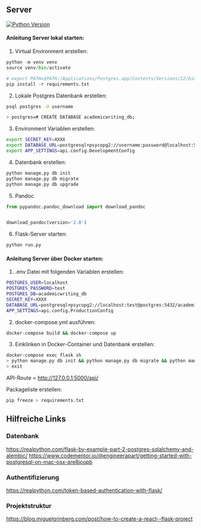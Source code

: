 ## Server

[![Python Version](https://img.shields.io/badge/Python-3.9-blue)](https://img.shields.io/badge/Python-3.9-blue)

#### Anleitung Server lokal starten:

1. Virtual Environment erstellen:

```python
python -m venv venv
source venv/bin/activate

# export PATH=$PATH:/Applications/Postgres.app/Contents/Versions/12/bin/
pip install -r requirements.txt
```

2. Lokale Postgres Datenbank erstellen:

```bash
psql postgres -U username

> postgres=# CREATE DATABASE academicwriting_db;
```

3. Environment Variablen erstellen:

```bash
export SECRET_KEY=XXXX
export DATABASE_URL=postgresql+psycopg2://username:password@localhost:5432/academicwriting_db
export APP_SETTINGS=api.config.DevelopmentConfig
```

4. Datenbank erstellen:

```bash
python manage.py db init
python manage.py db migrate
python manage.py db upgrade
```

5. Pandoc

```python
from pypandoc.pandoc_download import download_pandoc


download_pandoc(version='2.0')
```

6. Flask-Server starten:

```bash
python run.py
```

#### Anleitung Server über Docker starten:

1. .env Datei mit folgenden Variablen erstellen:

```bash
POSTGRES_USER=localhost
POSTGRES_PASSWORD=test
POSTGRES_DB=academicwriting_db
SECRET_KEY=XXXX
DATABASE_URL=postgresql+psycopg2://localhost:test@postgres:5432/academicwriting_db
APP_SETTINGS=api.config.ProductionConfig
```

2. docker-compose.yml ausführen:

```bash
docker-compose build && docker-compose up
```

3. Einklinken in Docker-Container und Datenbank erstellen:

```bash
docker-compose exec flask sh
> python manage.py db init && python manage.py db migrate && python manage.py db upgrade
> exit
```

API-Route = http://127.0.0.1:5000/api/

Packageliste erstellen:

```python
pip freeze > requirements.txt
```


## Hilfreiche Links

### Datenbank

https://realpython.com/flask-by-example-part-2-postgres-sqlalchemy-and-alembic/
https://www.codementor.io/@engineerapart/getting-started-with-postgresql-on-mac-osx-are8jcopb


### Authentifizierung

https://realpython.com/token-based-authentication-with-flask/

### Projektstruktur

https://blog.miguelgrinberg.com/post/how-to-create-a-react--flask-project

